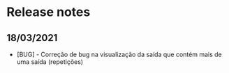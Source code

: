 # Release notes

## 18/03/2021 

* [BUG] - Correção de bug na visualização da saída que contém mais de uma saída (repetições)
